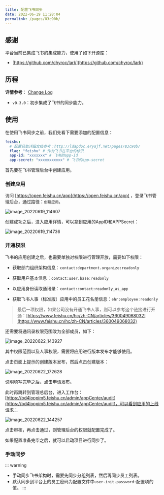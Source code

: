 ```yaml
---
title: 配置飞书同步
date: 2022-06-19 11:28:04
permalink: /pages/83c90b/
---
```


## 感谢

平台当前已集成飞书的集成能力，使用了如下开源库：

- [https://github.com/chyroc/lark](https://github.com/chyroc/lark)

## 历程

**详情参考**： [Change Log](https://github.com/eryajf/go-ldap-admin/releases/)

- `v0.3.0`：初步集成了飞书的同步能力。

## 使用

在使用飞书同步之前，我们先看下需要添加的配置信息：

```yaml
feishu:
  # 配置获取详细文档参考：http://ldapdoc.eryajf.net/pages/83c90b/
  flag: "feishu" # 作为飞书在平台的标识
  app-id: "xxxxxxx" # 飞书的app-id
  app-secret: "xxxxxxxxxxx" # 飞书的app-secret
```

首先要在飞书管理后台中创建应用。

### 创建应用

访问 [https://open.feishu.cn/app](https://open.feishu.cn/app) ，登录飞书管理后台，通过路径：`创建应用`。

![image_20220619_114607](https://cdn.staticaly.com/gh/eryajf/tu/main/img/image_20220619_114607.png)

创建成功之后，进入应用详情，可以拿到应用的AppID和APPSecret：

![image_20220619_114736](https://cdn.staticaly.com/gh/eryajf/tu/main/img/image_20220619_114736.png)

### 开通权限

飞书的应用创建之后，也需要单独对权限进行管理开放，需要如下权限：

- 获取部门组织架构信息：`contact:department.organize:readonly`

- 获取用户基本信息：`contact:user.base:readonly`


- 以应用身份读取通讯录：`contact:contact:readonly_as_app`

- 获取飞书人事（标准版）应用中的员工花名册信息：`ehr:employee:readonly`

> 最后一项权限，如果公司没有开通飞书人事，则可以参考这个链接进行开通：[https://www.feishu.cn/hc/zh-CN/articles/360049068032](https://www.feishu.cn/hc/zh-CN/articles/360049068032)

还需要将通讯录权限范围改为全部成员，如下：

![image_20220622_143927](https://cdn.staticaly.com/gh/eryajf/tu/main/img/image_20220622_143927.png)

其中权限范围以及人事权限，需要将应用进行版本发布才能够使用。

点击页面上提示的创建版本发布，然后点击创建版本：

![image_20220622_172628](https://cdn.staticaly.com/gh/eryajf/tu/main/img/image_20220622_172628.png)

说明填写完毕之后，点击申请发布。

此时再跳转到管理总后台，进入工作台：[https://bd4loppim5.feishu.cn/admin/appCenter/audit](https://bd4loppim5.feishu.cn/admin/appCenter/audit)，可以看到应用的上线请求：

![image_20220622_144257](https://cdn.staticaly.com/gh/eryajf/tu/main/img/image_20220622_144257.png)

点击审核，再点击通过，则管理后台的权限就配置完成了。

如果配置准备完毕之后，就可以启动项目进行同步了。

### 手动同步

::: warning

- 手动同步飞书架构时，需要先同步分组列表，然后再同步员工列表。
- 默认同步到平台上的员工密码为配置文件中`user-init-password:`配置项的值。
  :::

